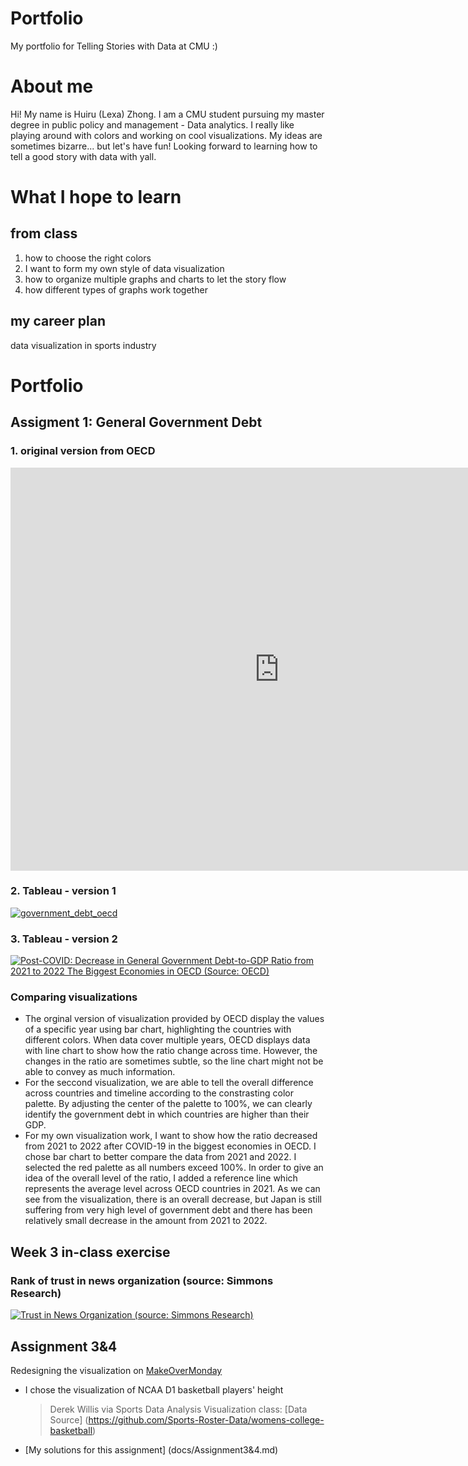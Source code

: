# Portfolio
My portfolio for Telling Stories with Data at CMU :)

# About me
Hi! My name is Huiru (Lexa) Zhong. I am a CMU student pursuing my master degree in public policy and management - Data analytics. I really like playing around with colors and working on cool visualizations. My ideas are sometimes bizarre... but let's have fun! Looking forward to learning how to tell a good story with data with yall.

# What I hope to learn
## from class
1. how to choose the right colors
2. I want to form my own style of data visualization
3. how to organize multiple graphs and charts to let the story flow
4. how different types of graphs work together
   
## my career plan
data visualization in sports industry

# Portfolio
## Assigment 1: General Government Debt
### 1. original version from OECD
<iframe src="https://data.oecd.org/chart/7kds" width="860" height="645" style="border: 0" mozallowfullscreen="true" webkitallowfullscreen="true" allowfullscreen="true"><a href="https://data.oecd.org/chart/7kds" target="_blank">OECD Chart: General government debt, Total, % of GDP, Annual, 2022</a></iframe>

### 2. Tableau - version 1
<div class='tableauPlaceholder' id='viz1706553274317' style='position: relative'><noscript><a href='#'><img alt='government_debt_oecd ' src='https:&#47;&#47;public.tableau.com&#47;static&#47;images&#47;wo&#47;workbook_government_debt_version1&#47;government_debt_oecd&#47;1_rss.png' style='border: none' /></a></noscript><object class='tableauViz'  style='display:none;'><param name='host_url' value='https%3A%2F%2Fpublic.tableau.com%2F' /> <param name='embed_code_version' value='3' /> <param name='site_root' value='' /><param name='name' value='workbook_government_debt_version1&#47;government_debt_oecd' /><param name='tabs' value='no' /><param name='toolbar' value='yes' /><param name='static_image' value='https:&#47;&#47;public.tableau.com&#47;static&#47;images&#47;wo&#47;workbook_government_debt_version1&#47;government_debt_oecd&#47;1.png' /> <param name='animate_transition' value='yes' /><param name='display_static_image' value='yes' /><param name='display_spinner' value='yes' /><param name='display_overlay' value='yes' /><param name='display_count' value='yes' /><param name='language' value='zh-CN' /><param name='filter' value='publish=yes' /></object></div><script type='text/javascript'>var divElement = document.getElementById('viz1706553274317');var vizElement = divElement.getElementsByTagName('object')[0];vizElement.style.width='100%';vizElement.style.height=(divElement.offsetWidth*0.75)+'px';var scriptElement = document.createElement('script');scriptElement.src = 'https://public.tableau.com/javascripts/api/viz_v1.js';vizElement.parentNode.insertBefore(scriptElement, vizElement);</script>

### 3. Tableau - version 2
<div class='tableauPlaceholder' id='viz1706582093853' style='position: relative'><noscript><a href='#'><img alt='Post-COVID: Decrease in General Government Debt-to-GDP Ratio from 2021 to 2022 The Biggest Economies in OECD (Source: OECD)  ' src='https:&#47;&#47;public.tableau.com&#47;static&#47;images&#47;wo&#47;workbook_government_debt&#47;Sheet2&#47;1_rss.png' style='border: none' /></a></noscript><object class='tableauViz'  style='display:none;'><param name='host_url' value='https%3A%2F%2Fpublic.tableau.com%2F' /> <param name='embed_code_version' value='3' /> <param name='site_root' value='' /><param name='name' value='workbook_government_debt&#47;Sheet2' /><param name='tabs' value='no' /><param name='toolbar' value='yes' /><param name='static_image' value='https:&#47;&#47;public.tableau.com&#47;static&#47;images&#47;wo&#47;workbook_government_debt&#47;Sheet2&#47;1.png' /> <param name='animate_transition' value='yes' /><param name='display_static_image' value='yes' /><param name='display_spinner' value='yes' /><param name='display_overlay' value='yes' /><param name='display_count' value='yes' /><param name='language' value='zh-CN' /><param name='filter' value='publish=yes' /></object></div><script type='text/javascript'>var divElement = document.getElementById('viz1706582093853');var vizElement =divElement.getElementsByTagName('object')[0];vizElement.style.width='100%';vizElement.style.height=(divElement.offsetWidth*0.75)+'px';var scriptElement = document.createElement('script');scriptElement.src = 'https://public.tableau.com/javascripts/api/viz_v1.js';vizElement.parentNode.insertBefore(scriptElement, vizElement);</script>

### Comparing visualizations
- The orginal version of visualization provided by OECD display the values of a specific year using bar chart, highlighting the countries with different colors. When data cover multiple years, OECD displays data with line chart to show how the ratio change across time. However, the changes in the ratio are sometimes subtle, so the line chart might not be able to convey as much information.
- For the seccond visualization, we are able to tell the overall difference across countries and timeline according to the constrasting color palette. By adjusting the center of the palette to 100%, we can clearly identify the government debt in which countries are higher than their GDP.
- For my own visualization work, I want to show how the ratio decreased from  2021 to 2022 after COVID-19 in the biggest economies in OECD. I chose bar chart to better compare the data from 2021 and 2022. I selected the red palette as all numbers exceed 100%. In order to give an idea of the overall level of the ratio, I added a reference line which represents the average level across OECD countries in 2021. As we can see from the visualization, there is an overall decrease, but Japan is still suffering from very high level of government debt and there has been relatively small decrease in the amount from 2021 to 2022.

## Week 3 in-class exercise
### Rank of trust in news organization (source: Simmons Research)
<div class='tableauPlaceholder' id='viz1706547524698' style='position: relative'><noscript><a href='#'><img alt='Trust in News Organization (source: Simmons Research) ' src='https:&#47;&#47;public.tableau.com&#47;static&#47;images&#47;we&#47;week3_inclass_exercise&#47;Sheet12&#47;1_rss.png' style='border: none' /></a></noscript><object class='tableauViz'  style='display:none;'><param name='host_url' value='https%3A%2F%2Fpublic.tableau.com%2F' /> <param name='embed_code_version' value='3' /> <param name='site_root' value='' /><param name='name' value='week3_inclass_exercise&#47;Sheet12' /><param name='tabs' value='no' /><param name='toolbar' value='yes' /><param name='static_image' value='https:&#47;&#47;public.tableau.com&#47;static&#47;images&#47;we&#47;week3_inclass_exercise&#47;Sheet12&#47;1.png' /> <param name='animate_transition' value='yes' /><param name='display_static_image' value='yes' /><param name='display_spinner' value='yes' /><param name='display_overlay' value='yes' /><param name='display_count' value='yes' /><param name='language' value='zh-CN' /><param name='filter' value='publish=yes' /></object></div><script type='text/javascript'>var divElement = document.getElementById('viz1706547524698');var vizElement = divElement.getElementsByTagName('object')[0];vizElement.style.width='100%';vizElement.style.height=(divElement.offsetWidth*0.75)+'px';var scriptElement = document.createElement('script');            scriptElement.src = 'https://public.tableau.com/javascripts/api/viz_v1.js';vizElement.parentNode.insertBefore(scriptElement, vizElement);</script>

## Assignment 3&4
Redesigning the visualization on [MakeOverMonday](https://makeovermonday.co.uk/)
- I chose the visualization of NCAA D1 basketball players' height
  > Derek Willis via Sports Data Analysis Visualization class: [Data Source] (https://github.com/Sports-Roster-Data/womens-college-basketball)
- [My solutions for this assignment] (docs/Assignment3&4.md)
